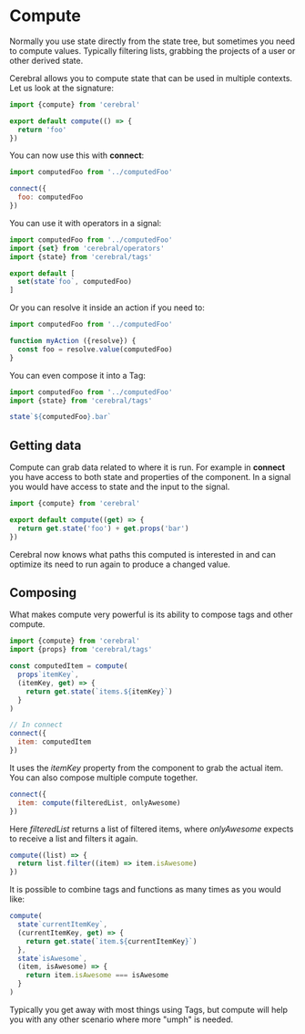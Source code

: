 # Compute
Normally you use state directly from the state tree, but sometimes you need to compute values. Typically filtering lists, grabbing the projects of a user or other derived state.

Cerebral allows you to compute state that can be used in multiple contexts. Let us look at the signature:

```js
import {compute} from 'cerebral'

export default compute(() => {
  return 'foo'
})
```

You can now use this with **connect**:

```js
import computedFoo from '../computedFoo'

connect({
  foo: computedFoo
})
```

You can use it with operators in a signal:

```js
import computedFoo from '../computedFoo'
import {set} from 'cerebral/operators'
import {state} from 'cerebral/tags'

export default [
  set(state`foo`, computedFoo)
]
```

Or you can resolve it inside an action if you need to:

```js
import computedFoo from '../computedFoo'

function myAction ({resolve}) {
  const foo = resolve.value(computedFoo)
}
```

You can even compose it into a Tag:

```js
import computedFoo from '../computedFoo'
import {state} from 'cerebral/tags'

state`${computedFoo}.bar`
```

## Getting data
Compute can grab data related to where it is run. For example in **connect** you have access to both state and properties of the component. In a signal you would have access to state and the input to the signal.

```js
import {compute} from 'cerebral'

export default compute((get) => {
  return get.state('foo') + get.props('bar')
})
```

Cerebral now knows what paths this computed is interested in and can optimize its need to run again to produce a changed value.

## Composing
What makes compute very powerful is its ability to compose tags and other compute.

```js
import {compute} from 'cerebral'
import {props} from 'cerebral/tags'

const computedItem = compute(
  props`itemKey`,
  (itemKey, get) => {
    return get.state(`items.${itemKey}`)
  }
)

// In connect
connect({
  item: computedItem
})
```

It uses the *itemKey* property from the component to grab the actual item. You can also compose multiple compute together.

```js
connect({
  item: compute(filteredList, onlyAwesome)
})
```

Here *filteredList* returns a list of filtered items, where *onlyAwesome* expects to receive a list and filters it again.

```js
compute((list) => {
  return list.filter((item) => item.isAwesome)
})
```

It is possible to combine tags and functions as many times as you would like:

```js
compute(
  state`currentItemKey`,
  (currentItemKey, get) => {
    return get.state(`item.${currentItemKey}`)
  },
  state`isAwesome`,
  (item, isAwesome) => {
    return item.isAwesome === isAwesome
  }
)
```

Typically you get away with most things using Tags, but compute will help you with any other scenario where more "umph" is needed.
